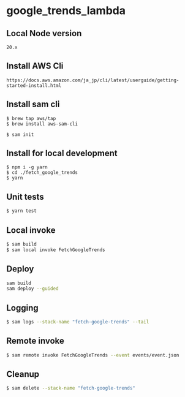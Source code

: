 # google_trends_lambda

## Local Node version
```
20.x
```

## Install AWS Cli
```shell
https://docs.aws.amazon.com/ja_jp/cli/latest/userguide/getting-started-install.html
```

## Install sam cli
```shell
$ brew tap aws/tap
$ brew install aws-sam-cli

$ sam init
```

## Install for local development

```shell
$ npm i -g yarn
$ cd ./fetch_google_trends
$ yarn
```

## Unit tests

```bash
$ yarn test
```

## Local invoke

```bash
$ sam build
$ sam local invoke FetchGoogleTrends
```

## Deploy

```bash
sam build
sam deploy --guided
```

## Logging

```bash
$ sam logs --stack-name "fetch-google-trends" --tail
```

## Remote invoke

```bash
$ sam remote invoke FetchGoogleTrends --event events/event.json
```

## Cleanup

```bash
$ sam delete --stack-name "fetch-google-trends"
```
